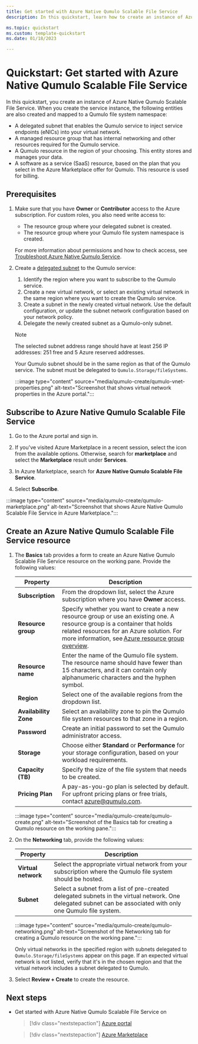 ```yaml
---
title: Get started with Azure Native Qumulo Scalable File Service
description: In this quickstart, learn how to create an instance of Azure Native Qumulo Scalable File Service.

ms.topic: quickstart 
ms.custom: template-quickstart
ms.date: 01/18/2023

---
```


# Quickstart: Get started with Azure Native Qumulo Scalable File Service

In this quickstart, you create an instance of Azure Native Qumulo Scalable File Service. When you create the service instance, the following entities are also created and mapped to a Qumulo file system namespace:

- A delegated subnet that enables the Qumulo service to inject service endpoints (eNICs) into your virtual network.
- A managed resource group that has internal networking and other resources required for the Qumulo service. 
- A Qumulo resource in the region of your choosing. This entity stores and manages your data.
- A software as a service (SaaS) resource, based on the plan that you select in the Azure Marketplace offer for Qumulo. This resource is used for billing.

## Prerequisites

1. Make sure that you have **Owner** or **Contributor** access to the Azure subscription. For custom roles, you also need write access to:

   - The resource group where your delegated subnet is created.
   - The resource group where your Qumulo file system namespace is created.

   For more information about permissions and how to check access, see [Troubleshoot Azure Native Qumulo Service](qumulo-troubleshoot.md).

1. Create a [delegated subnet](../../virtual-network/subnet-delegation-overview.md) to the Qumulo service:
        
    1. Identify the region where you want to subscribe to the Qumulo service.
    1. Create a new virtual network, or select an existing virtual network in the same region where you want to create the Qumulo service.
    1. Create a subnet in the newly created virtual network. Use the default configuration, or update the subnet network configuration based on your network policy.
    1. Delegate the newly created subnet as a Qumulo-only subnet.

   > [!NOTE]
   > The selected subnet address range should have at least 256 IP addresses: 251 free and 5 Azure reserved addresses. 
   > 
   > Your Qumulo subnet should be in the same region as that of the Qumulo service. The subnet must be delegated to `Qumulo.Storage/fileSystems`.

   :::image type="content" source="media/qumulo-create/qumulo-vnet-properties.png" alt-text="Screenshot that shows virtual network properties in the Azure portal.":::

## Subscribe to Azure Native Qumulo Scalable File Service

1. Go to the Azure portal and sign in.

1. If you've visited Azure Marketplace in a recent session, select the icon from the available options. Otherwise, search for **marketplace** and select the **Marketplace** result under **Services**.

1. In Azure Marketplace, search for **Azure Native Qumulo Scalable File Service**.

1. Select **Subscribe**.

:::image type="content" source="media/qumulo-create/qumulo-marketplace.png" alt-text="Screenshot that shows Azure Native Qumulo Scalable File Service in Azure Marketplace.":::

## Create an Azure Native Qumulo Scalable File Service resource

1. The **Basics** tab provides a form to create an Azure Native Qumulo Scalable File Service resource on the working pane. Provide the following values:   
  
   | **Property** | **Description** |
   |--|--|
   |**Subscription** | From the dropdown list, select the Azure subscription where you have **Owner** access. |
   |**Resource group** | Specify whether you want to create a new resource group or use an existing one. A resource group is a container that holds related resources for an Azure solution. For more information, see [Azure resource group overview](../../azure-resource-manager/management/overview.md). |
   |**Resource name** | Enter the name of the Qumulo file system. The resource name should have fewer than 15 characters, and it can contain only alphanumeric characters and the hyphen symbol.|
   |**Region** | Select one of the available regions from the dropdown list. |
   |**Availability Zone** | Select an availability zone to pin the Qumulo file system resources to that zone in a region. |
   |**Password** | Create an initial password to set the Qumulo administrator access. |
   |**Storage** | Choose either **Standard** or **Performance** for your storage configuration, based on your workload requirements.|
   |**Capacity (TB)** | Specify the size of the file system that needs to be created.|
   |**Pricing Plan** | A pay-as-you-go plan is selected by default. For upfront pricing plans or free trials, contact azure@qumulo.com. |

   :::image type="content" source="media/qumulo-create/qumulo-create.png" alt-text="Screenshot of the Basics tab for creating a Qumulo resource on the working pane."::: 

1. On the **Networking** tab, provide the following values:

   |**Property** |**Description** |
   |--|--|
   | **Virtual network** | Select the appropriate virtual network from your subscription where the Qumulo file system should be hosted.|
   | **Subnet** | Select a subnet from a list of pre-created delegated subnets in the virtual network. One delegated subnet can be associated with only one Qumulo file system.|

   :::image type="content" source="media/qumulo-create/qumulo-networking.png" alt-text="Screenshot of the Networking tab for creating a Qumulo resource on the working pane.":::
    
    Only virtual networks in the specified region with subnets delegated to `Qumulo.Storage/fileSystems` appear on this page. If an expected virtual network is not listed, verify that it's in the chosen region and that the virtual network includes a subnet delegated to Qumulo.

1. Select **Review + Create** to create the resource.

## Next steps

- Get started with Azure Native Qumulo Scalable File Service on

    > [!div class="nextstepaction"]
    > [Azure portal](https://portal.azure.com/#view/HubsExtension/BrowseResource/resourceType/Qumulo.Storage%2FfileSystems)

    > [!div class="nextstepaction"]
    > [Azure Marketplace](https://azuremarketplace.microsoft.com/marketplace/apps/qumulo1584033880660.qumulo-saas-mpp?tab=Overview)